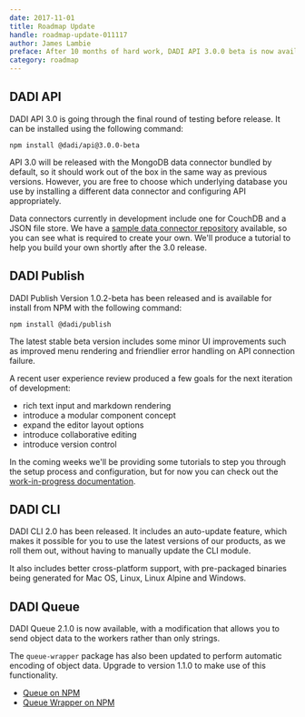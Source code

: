 ```yaml
---
date: 2017-11-01
title: Roadmap Update
handle: roadmap-update-011117
author: James Lambie
preface: After 10 months of hard work, DADI API 3.0.0 beta is now available for testing. Plus, new releases for DADI Publish, DADI CLI and DADI Queue.
category: roadmap
---
```


## DADI API

DADI API 3.0 is going through the final round of testing before release. It can be installed using the following command:

```
npm install @dadi/api@3.0.0-beta
```

API 3.0 will be released with the MongoDB data connector bundled by default, so it should work out of the box in the same way as previous versions. However, you are free to choose which underlying database you use by installing a different data connector and configuring API appropriately. 

Data connectors currently in development include one for CouchDB and a JSON file store. We have a [sample data connector repository](https://github.com/dadi/api-connector-template) available, so you can see what is required to create your own. We'll produce a tutorial to help you build your own shortly after the 3.0 release.

## DADI Publish

DADI Publish Version 1.0.2-beta has been released and is available for install from NPM with the following command:

```
npm install @dadi/publish
```

The latest stable beta version includes some minor UI improvements such as improved menu rendering and friendlier error handling on API connection failure.

A recent user experience review produced a few goals for the next iteration of development:

- rich text input and markdown rendering
- introduce a modular component concept
- expand the editor layout options
- introduce collaborative editing
- introduce version control

In the coming weeks we'll be providing some tutorials to step you through the setup process and configuration, but for now you can check out the [work-in-progress documentation](https://docs.dadi.tech/#publish).

## DADI CLI

DADI CLI 2.0 has been released. It includes an auto-update feature, which makes it possible for you to use the latest versions of our products, as we roll them out, without having to manually update the CLI module.

It also includes better cross-platform support, with pre-packaged binaries being generated for Mac OS, Linux, Linux Alpine and Windows.

## DADI Queue

DADI Queue 2.1.0 is now available, with a modification that allows you to send object data to the workers rather than only strings. 

The `queue-wrapper` package has also been updated to perform automatic encoding of object data. Upgrade to version 1.1.0 to make use of this functionality.

* [Queue on NPM](http://npmjs.com/package/@dadi/queue)
* [Queue Wrapper on NPM](http://npmjs.com/package/@dadi/queue-wrapper)
